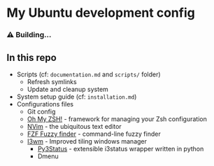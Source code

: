 # My Ubuntu development config

### ⚠️ Building...

## In this repo
- Scripts (cf: `documentation.md` and `scripts/` folder)
    - Refresh symlinks
    - Update and cleanup system
- System setup guide (cf: `installation.md`)
- Configurations files
    - Git config
    - [Oh My ZSH!](https://ohmyz.sh/) - framework for managing your Zsh configuration
    - [NVim](https://github.com/neovim/neovim) - the ubiquitous text editor
    - [FZF Fuzzy finder](https://github.com/junegunn/fzf) - command-line fuzzy finder
    - [I3wm](https://i3wm.org/) - Improved tiling windows manager
        - [Py3Status](https://github.com/ultrabug/py3status) - extensible i3status wrapper written in python
        - Dmenu
